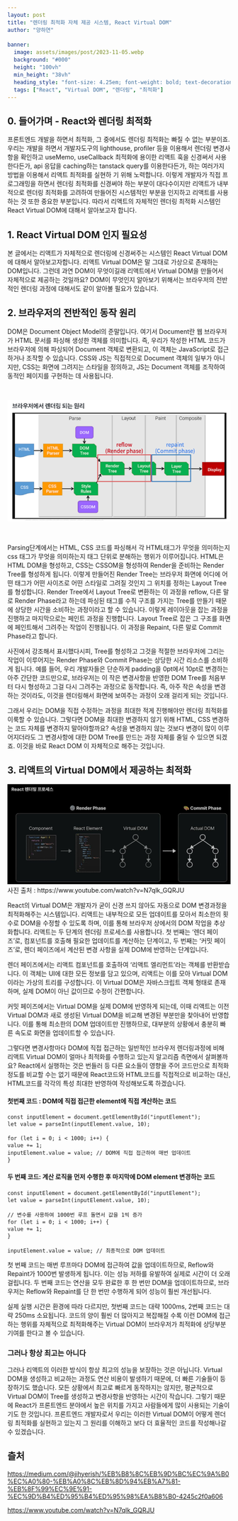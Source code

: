 ```yaml
---
layout: post  
title: "렌더링 최적화 자체 제공 시스템, React Virtual DOM"
author: "양하연"

banner:
  image: assets/images/post/2023-11-05.webp
  background: "#000"
  height: "100vh"
  min_height: "38vh"
  heading_style: "font-size: 4.25em; font-weight: bold; text-decoration: underline"
  tags: ["React", "Virtual DOM", "렌더링", "최적화"]
---
```


## 0. 들어가며 - React와 렌더링 최적화

프론트엔드 개발을 하면서 최적화, 그 중에서도 렌더링 최적화는 빠질 수 없는 부분이죠. 우리는 개발을 하면서 개발자도구의 lighthouse, profiler 등을 이용해서 렌더링 변경사항을 확인하고 useMemo, useCallback 최적화에 용이한 리액트 훅을 신경써서 사용한다든가, api 응답을 caching하는 tanstack query를 이용한다든가, 하는 여러가지 방법을 이용해서 리액트 최적화를 실현하 기 위해 노력합니다. 이렇게 개발자가 직접 프로그래밍을 하면서 렌더링 최적화를 신경써야 하는 부분이 대다수이지만 리액트가 내부적으로 렌더링 최적화를 고려하여 만들어진 시스템적인 부분을 인지하고 리액트를 사용하는 것 또한 중요한 부분입니다. 따라서 리액트의 자체적인 렌더링 최적화 시스템인 React Virtual DOM에 대해서 알아보고자 합니다.

## 1. React Virtual DOM 인지 필요성

본 글에서는 리액트가 자체적으로 렌더링에 신경써주는 시스템인 React Virtual DOM에 대해서 알아보고자합니다. 리액트 Virtual DOM은 말 그대로 가상으로 존재하는 DOM입니다. 그런데 과연 DOM이 무엇이길래 리액트에서 Virtual DOM을 만들어서 자체적으로 제공하는 것일까요? DOM이 무엇인지 알아보기 위해서는 브라우저의 전반적인 렌더링 과정에 대해서도 같이 알아볼 필요가 있습니다.

## 2. 브라우저의 전반적인 동작 원리

DOM은 Document Object Model의 준말입니다. 여기서 Document란 웹 브라우저가 HTML 문서를 파싱해 생성한 객체를 의미합니다. 즉, 우리가 작성한 HTML 코드가 브라우저에 의해 파싱되어 Document 객체로 변환되고, 이 객체는 JavaScript로 접근하거나 조작할 수 있습니다. CSS와 JS는 직접적으로 Document 객체의 일부가 아니지만, CSS는 화면에 그려지는 스타일을 정의하고, JS는 Document 객체를 조작하여 동적인 페이지를 구현하는 데 사용됩니다.

<br/>

<p align="center">
  <img src="https://github.com/Kernel360/blog-image/blob/236a1a804d95e76c4ed50896e51a16835401c53c/2024/0920/%EB%B8%8C%EB%9D%BC%EC%9A%B0%EC%A0%80%20%EB%A0%8C%EB%8D%94%EB%A7%81%20%EC%9B%90%EB%A6%AC.png" alt="2" />
</p>

<br/>

Parsing단계에서는 HTML, CSS 코드를 파싱해서 각 HTML태그가 무엇을 의미하는지 css 태그가 무엇을 의미하는지 태그 단위로 분해하는 행위가 이루어집니다. HTML은 HTML DOM을 형성하고, CSS는 CSSOM을 형성하여 Render을 준비하는 Render Tree를 형성하게 됩니다. 이렇게 만들어진 Render Tree는 브라우저 화면에 어디에 어떤 태그가 어떤 사이즈로 어떤 스타일로 그려질 것인지 그 위치를 정하는 Layout Tree를 형성합니다. Render Tree에서 Layout Tree로 변환하는 이 과정을 reflow, 다른 말로 Render Phase라고 하는데 파싱된 태그를 수직 구조를 가지는 Tree를 만들기 때문에 상당한 시간을 소비하는 과정이라고 할 수 있습니다.
이렇게 레이아웃을 잡는 과정을 진행하고 마지막으로는 페인트 과정을 진행합니다. Layout Tree로 잡은 그 구조를 화면에 페인트해서 그려주는 작업이 진행됩니다. 이 과정을 Repaint, 다른 말로 Commit Phase라고 합니다.

사진에서 강조해서 표시했다시피, Tree를 형성하고 그것을 적절한 브라우저에 그리는 작업이 이루어지는 Render Phase와 Commit Phase는 상당한 시간 리소스를 소비하게 됩니다. 예를 들어, 우리 개발자들은 단순하게 padding을 0pt에서 10pt로 변경하는 아주 간단한 코드만으로, 브라우저는 이 작은 변경사항을 반영한 DOM Tree를 처음부터 다시 형성하고 그걸 다시 그려주는 과정으로 동작합니다. 즉, 아주 작은 속성을 변경하는 것이라도, 이것을 렌더링해서 화면에 보여주는 과정이 오래 걸리게 되는 것입니다.

그래서 우리는 DOM을 직접 수정하는 과정을 최대한 적게 진행해야만 렌더링 최적화를 이룩할 수 있습니다. 그렇다면 DOM을 최대한 변경하지 않기 위해 HTML, CSS 변경하는 코드 자체를 변경하지 말아야할까요? 속성을 변경하지 않는 것보다 변경이 많이 이루어지더라도 그 변경사항에 대한 DOM Tree를 만드는 과정 자체를 줄일 수 있으면 되겠죠. 이것을 바로 React DOM 이 자체적으로 해주는 것입니다.

## 3. 리액트의 Virtual DOM에서 제공하는 최적화

<img src="https://github.com/Kernel360/blog-image/blob/236a1a804d95e76c4ed50896e51a16835401c53c/2024/0920/React%20%EB%A0%8C%EB%8D%94%EB%A7%81%20%ED%94%84%EB%A1%9C%EC%84%B8%EC%8A%A4.png"/>
사진 출처 : https://www.youtube.com/watch?v=N7qlk_GQRJU

React의 Virtual DOM은 개발자가 굳이 신경 쓰지 않아도 자동으로 DOM 변경과정을 최적화해주는 시스템입니다. 리액트는 내부적으로 모든 업데이트를 모아서 최소한의 횟수로 DOM을 수정할 수 있도록 하며, 이를 통해 브라우저 상에서의 DOM 작업을 추상화합니다. 리액트는 두 단계의 렌더링 프로세스를 사용합니다. 첫 번째는 ‘렌더 페이즈’로, 컴포넌트를 호출해 필요한 업데이트를 계산하는 단계이고, 두 번째는 ‘커밋 페이즈’로, 렌더 페이즈에서 계산된 변경 사항을 실제 DOM에 반영하는 단계입니다.

렌더 페이즈에서는 리액트 컴포넌트를 호출하여 ‘리액트 엘리먼트’라는 객체를 반환받습니다. 이 객체는 UI에 대한 모든 정보를 담고 있으며, 리액트는 이를 모아 Virtual DOM이라는 가상의 트리를 구성합니다. 이 Virtual DOM은 자바스크립트 객체 형태로 존재하며, 실제 DOM이 아닌 값이므로 수정이 간편합니다.

커밋 페이즈에서는 Virtual DOM을 실제 DOM에 반영하게 되는데, 이때 리액트는 이전 Virtual DOM과 새로 생성된 Virtual DOM을 비교해 변경된 부분만을 찾아내어 반영합니다. 이를 통해 최소한의 DOM 업데이트만 진행하므로, 대부분의 상황에서 충분히 빠른 속도로 화면을 업데이트할 수 있습니다.

그렇다면 변경사항마다 DOM에 직접 접근하는 일반적인 브라우저 렌더링과정에 비해 리액트 Virtual DOM이 얼마나 최적화를 수행하고 있는지 알고리즘 측면에서 살펴볼까요? React에서 실행하는 것은 번들러 등 다른 요소들이 영향을 주어 코드만으로 최적화 정도를 비교할 수는 없기 때문에 React코드와 HTML코드를 직접적으로 비교하는 대신, HTML코드를 각각의 특성 최대한 반영하여 작성해보도록 하겠습니다.

#### 첫번째 코드 : DOM에 직접 접근한 element에 직접 계산하는 코드

```
const inputElement = document.getElementById("inputElement");
let value = parseInt(inputElement.value, 10);

for (let i = 0; i < 1000; i++) {
value += 1;
inputElement.value = value; // DOM에 직접 접근하여 매번 업데이트
}
```

#### 두 번째 코드: 계산 로직을 먼저 수행한 후 마지막에 DOM element 변경하는 코드

```
const inputElement = document.getElementById("inputElement");
let value = parseInt(inputElement.value, 10);

// 변수를 사용하여 1000번 루프 돌면서 값을 1씩 증가
for (let i = 0; i < 1000; i++) {
value += 1;
}

inputElement.value = value; // 최종적으로 DOM 업데이트
```

첫 번째 코드는 매번 루프마다 DOM에 접근하여 값을 업데이트하므로, Reflow와 Repaint가 1000번 발생하게 됩니다. 이는 성능 저하를 유발하여 실제로 시간이 더 오래 걸립니다. 두 번째 코드는 연산을 모두 완료한 후 한 번만 DOM을 업데이트하므로, 브라우저는 Reflow와 Repaint를 단 한 번만 수행하게 되어 성능이 훨씬 개선됩니다.

실제 실행 시간은 환경에 따라 다르지만, 첫번째 코드는 대략 1000ms, 2번째 코드는 대략 250ms 소요됩니다. 코드의 양이 훨씬 더 많아지고 복잡해질 수록 이런 DOM에 접근하는 행위를 자체적으로 최적화해주는 Virtual DOM이 브라우저가 최적화에 상당부분 기여를 한다고 볼 수 있습니다.

### 그러나 항상 최고는 아니다

그러나 리액트의 이러한 방식이 항상 최고의 성능을 보장하는 것은 아닙니다. Virtual DOM을 생성하고 비교하는 과정도 연산 비용이 발생하기 때문에, 더 빠른 기술들이 등장하기도 했습니다. 모든 상황에서 최고로 빠르게 동작하지는 않지만, 평균적으로 Virtual DOM이 Tree를 생성하고 변경사항을 반영하는 시간이 작습니다. 그렇기 때문에 React가 프론트엔드 분야에서 높은 위치를 가지고 사람들에게 많이 사용되는 기술이기도 한 것입니다. 프론트엔드 개발자로서 우리는 이러한 Virtual DOM이 어떻게 렌더링 최적화를 실현하고 있는지 그 원리를 이해하고 보다 더 효율적인 코드를 작성해나갈 수 있겠습니다.

## 츨처

https://medium.com/@jihyerish/%EB%B8%8C%EB%9D%BC%EC%9A%B0%EC%A0%80-%EB%A0%8C%EB%8D%94%EB%A7%81-%EB%8F%99%EC%9E%91-%EC%9D%B4%ED%95%B4%ED%95%98%EA%B8%B0-4245c2f0a606

https://www.youtube.com/watch?v=N7qlk_GQRJU
